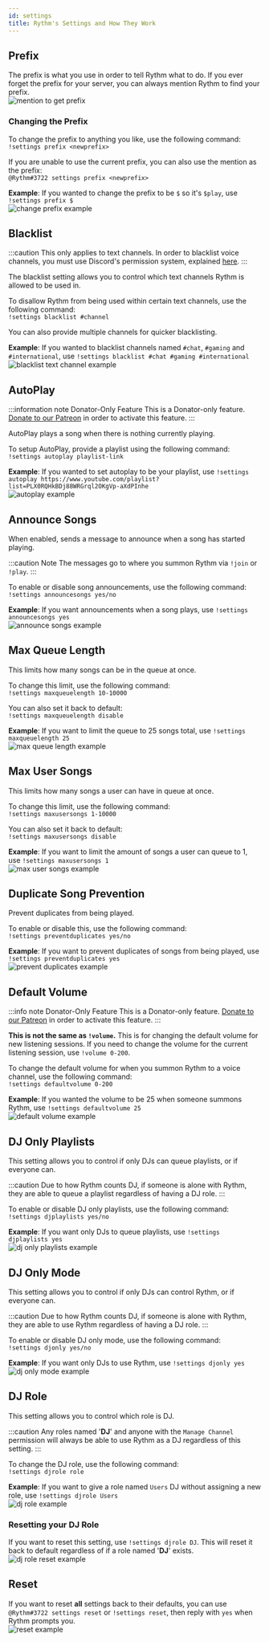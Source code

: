 ```yaml
---
id: settings
title: Rythm's Settings and How They Work
---
```


## Prefix
The prefix is what you use in order to tell Rythm what to do.
If you ever forget the prefix for your server, you can always mention Rythm to find your prefix.<br/>
![mention to get prefix](/img/docs/settings/prefix.png)

### Changing the Prefix
To change the prefix to anything you like, use the following command:<br/>
`!settings prefix <newprefix>`

If you are unable to use the current prefix, you can also use the mention as the prefix:<br/>
`@Rythm#3722 settings prefix <newprefix>`

**Example**: If you wanted to change the prefix to be `$` so it's `$play`, use `!settings prefix $`<br/>
![change prefix example](/img/docs/settings/prefix-example.png)

## Blacklist
:::caution
This only applies to text channels. In order to blacklist voice channels, you must use Discord's permission system, explained [here](/faq#blacklisting-voice-channels).
:::

The blacklist setting allows you to control which text channels Rythm is allowed to be used in.

To disallow Rythm from being used within certain text channels, use the following command:<br/>
`!settings blacklist #channel`

You can also provide multiple channels for quicker blacklisting.

**Example**: If you wanted to blacklist channels named `#chat`, `#gaming` and `#international`, use `!settings blacklist #chat #gaming #international`<br/>
![blacklist text channel example](/img/docs/settings/blacklist-text-channel-example.png)

## AutoPlay
:::information note Donator-Only Feature
This is a Donator-only feature. [Donate to our Patreon](https://rythmbot.co/donate) in order to activate this feature.
:::

AutoPlay plays a song when there is nothing currently playing. 

To setup AutoPlay, provide a playlist using the following command:<br/>
`!settings autoplay playlist-link`

**Example**: If you wanted to set autoplay to be your playlist, use `!settings autoplay https://www.youtube.com/playlist?list=PLX0RQHkBDj88WRGrql2OKgVp-aXdPInhe `<br/>
![autoplay example](/img/docs/settings/autoplay-example.png)

## Announce Songs
When enabled, sends a message to announce when a song has started playing.

:::caution Note
The messages go to where you summon Rythm via `!join` or `!play`.
:::

To enable or disable song announcements, use the following command:<br/>
`!settings announcesongs yes/no`

**Example**: If you want announcements when a song plays, use `!settings announcesongs yes`<br/>
![announce songs example](/img/docs/settings/announce-songs-example.png) 

## Max Queue Length
This limits how many songs can be in the queue at once.

To change this limit, use the following command:<br/>
`!settings maxqueuelength 10-10000`

You can also set it back to default:<br/>
`!settings maxqueuelength disable`

**Example**: If you want to limit the queue to 25 songs total, use `!settings maxqueuelength 25`<br/>
![max queue length example](/img/docs/settings/max-queue-length-example.png)

## Max User Songs
This limits how many songs a user can have in queue at once.

To change this limit, use the following command:<br/>
`!settings maxusersongs 1-10000`

You can also set it back to default:<br/>
`!settings maxusersongs disable`

**Example**: If you want to limit the amount of songs a user can queue to 1, use `!settings maxusersongs 1`<br/>
![max user songs example](/img/docs/settings/max-user-songs-example.png)

## Duplicate Song Prevention
Prevent duplicates from being played.

To enable or disable this, use the following command:<br/>
`!settings preventduplicates yes/no`

**Example**: If you want to prevent duplicates of songs from being played, use `!settings preventduplicates yes`<br/>
![prevent duplicates example](/img/docs/settings/prevent-duplicates-example.png)

## Default Volume
:::info note Donator-Only Feature
This is a Donator-only feature. [Donate to our Patreon](https://rythmbot.co/donate) in order to activate this feature.
:::

**This is not the same as `!volume`.** This is for changing the default volume for new listening sessions. If you need to change the volume for the current listening session, use `!volume 0-200`.

To change the default volume for when you summon Rythm to a voice channel, use the following command:<br/>
`!settings defaultvolume 0-200`

**Example**: If you wanted the volume to be 25 when someone summons Rythm, use `!settings defaultvolume 25`<br/>
![default volume example](/img/docs/settings/default-volume-example.png)

## DJ Only Playlists
This setting allows you to control if only DJs can queue playlists, or if everyone can.

:::caution
Due to how Rythm counts DJ, if someone is alone with Rythm, they are able to queue a playlist regardless of having a DJ role.
:::

To enable or disable DJ only playlists, use the following command:<br/>
`!settings djplaylists yes/no`

**Example**: If you want only DJs to queue playlists, use `!settings djplaylists yes`<br/>
![dj only playlists example](/img/docs/settings/dj-only-playlists-example.png)

## DJ Only Mode
This setting allows you to control if only DJs can control Rythm, or if everyone can.

:::caution
Due to how Rythm counts DJ, if someone is alone with Rythm, they are able to use Rythm regardless of having a DJ role.
:::

To enable or disable DJ only mode, use the following command:<br/>
`!settings djonly yes/no`

**Example**: If you want only DJs to use Rythm, use `!settings djonly yes`<br/>
![dj only mode example](/img/docs/settings/dj-only-mode-example.png)

## DJ Role
This setting allows you to control which role is DJ.

:::caution
Any roles named '<b>DJ</b>' and anyone with the `Manage Channel` permission will always be able to use Rythm as a DJ regardless of this setting.
:::

To change the DJ role, use the following command:<br/>
`!settings djrole role`

**Example**: If you want to give a role named `Users` DJ without assigning a new role, use `!settings djrole Users`<br/>
![dj role example](/img/docs/settings/dj-role-example.png)

### Resetting your DJ Role
If you want to reset this setting, use `!settings djrole DJ`. This will reset it back to default regardless of if a role named '**DJ**' exists.<br/>
![dj role reset example](/img/docs/settings/dj-role-reset-example.png)

## Reset
If you want to reset **all** settings back to their defaults, you can use `@Rythm#3722 settings reset` or `!settings reset`, then reply with `yes` when Rythm prompts you.<br/>
![reset example](/img/docs/settings/reset-example.png)